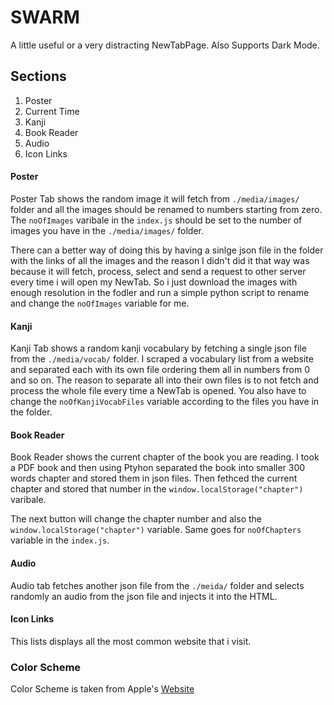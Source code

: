 # SWARM

A little useful or a very distracting NewTabPage.
Also Supports Dark Mode.

## Sections

1. Poster
2. Current Time
3. Kanji
4. Book Reader
5. Audio
6. Icon Links

#### Poster

Poster Tab shows the random image it will fetch from `./media/images/` folder and all the images should be renamed to numbers starting from zero. The `noOfImages` varibale in the `index.js` should be set to the number of images you have in the `./media/images/` folder.

There can a better way of doing this by having a sinlge json file in the folder with the links of all the images and the reason I didn't did it that way was because it will fetch, process, select and send a request to other server every time i will open my NewTab. So i just download the images with enough resolution in the fodler and run a simple python script to rename and change the `noOfImages` variable for me.

#### Kanji

Kanji Tab shows a random kanji vocabulary by fetching a single json file from the `./media/vocab/` folder. I scraped a vocabulary list from a website and separated each with its own file ordering them all in numbers from 0 and so on. The reason to separate all into their own files is to not fetch and process the whole file every time a NewTab is opened. You also have to change the `noOfKanjiVocabFiles` variable according to the files you have in the folder.

#### Book Reader

Book Reader shows the current chapter of the book you are reading. I took a PDF book and then using Ptyhon separated the book into smaller 300 words chapter and stored them in json files. Then fethced the current chapter and stored that number in the `window.localStorage("chapter")` varibale.

The next button will change the chapter number and also the `window.localStorage("chapter")` variable. Same goes for `noOfChapters` variable in the `index.js`.

#### Audio

Audio tab fetches another json file from the `./meida/` folder and selects randomly an audio from the json file and injects it into the HTML.

#### Icon Links

This lists displays all the most common website that i visit.

### Color Scheme

Color Scheme is taken from Apple's [Website](https://developer.apple.com/design/human-interface-guidelines/ios/visual-design/color/)
